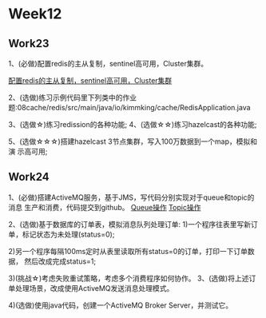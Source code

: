 # Week12

## Work23

1、(必做)配置redis的主从复制，sentinel高可用，Cluster集群。 

[配置redis的主从复制，sentinel高可用，Cluster集群](e6a78394c99547d3bca914eb6d9a8fab.md)

2、(选做)练习示例代码里下列类中的作业题:08cache/redis/src/main/java/io/kimmking/cache/RedisApplication.java 

3、(选做☆)练习redission的各种功能; 4、(选做☆☆)练习hazelcast的各种功能;

5、(选做☆☆☆)搭建hazelcast 3节点集群，写入100万数据到一个map，模拟和演 示高可用;

## Work24

1、(必做)搭建ActiveMQ服务，基于JMS，写代码分别实现对于queue和topic的消息 生产和消费，代码提交到github。
[Queue操作](geektime-work24/src/main/java/pers/hongdenglv/RunApplication.java)
[Topic操作](geektime-work24/src/main/java/pers/hongdenglv/RunApplicationTopic.java)


2、(选做)基于数据库的订单表，模拟消息队列处理订单: 1)一个程序往表里写新订单，标记状态为未处理(status=0);

2)另一个程序每隔100ms定时从表里读取所有status=0的订单，打印一下订单数据， 然后改成完成status=1;

3)(挑战☆)考虑失败重试策略，考虑多个消费程序如何协作。 3、(选做)将上述订单处理场景，改成使用ActiveMQ发送消息处理模式。

4)(选做)使用java代码，创建一个ActiveMQ Broker Server，并测试它。